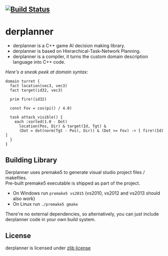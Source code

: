 [![Build Status](https://travis-ci.org/alexshafranov/derplanner.png?branch=master)](https://travis-ci.org/alexshafranov/derplanner)
----------
derplanner
==========
* derplanner is a C++ game AI decision making library.  
* derplanner is based on Hierarchical-Task-Network Planning.  
* derplanner is a compiler, it turns the custom domain description language into C++ code.  

*Here's a sneak peek at domain syntax:*
```
domain turret {
  fact location(vec3, vec3)
  fact target(id32, vec3)
  
  prim fire!(id32)
  
  const Fov = cos(pi() / 4.0)
  
  task attack_visible() {
    each :sorted(1.0 - Dot)
      location(Pos, Dir) & target(Id, Tgt) &
      (Dot = dot(norm(Tgt - Pos), Dir)) & (Dot >= Fov) -> [ fire!(Id) ]
  }
}
```

## Building Library
Derplanner uses premake5 to generate visual studio project files / makefiles.  
Pre-built premake5 executable is shipped as part of the project.  

* On Windows run ```premake5 vs2015``` (vs2010, vs2012 and vs2013 should also work)
* On Linux run ```./premake5 gmake```

There're no external dependencies, so alternatively, you can just include derplanner code in your own build system.

## License

derplanner is licensed under [zlib license](./LICENSE.txt)
